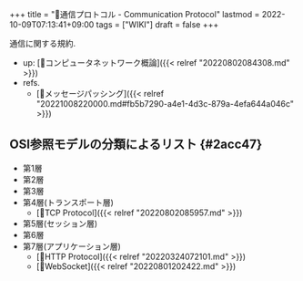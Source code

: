 +++
title = "📝通信プロトコル - Communication Protocol"
lastmod = 2022-10-09T07:13:41+09:00
tags = ["WIKI"]
draft = false
+++

通信に関する規約.

-   up: [📝コンピュータネットワーク概論]({{< relref "20220802084308.md" >}})
-   refs.
    -   [📝メッセージパッシング]({{< relref "20221008220000.md#fb5b7290-a4e1-4d3c-879a-4efa644a046c" >}})


## OSI参照モデルの分類によるリスト {#2acc47}

-   第1層
-   第2層
-   第3層
-   第4層(トランスポート層)
    -   [📝TCP Protocol]({{< relref "20220802085957.md" >}})
-   第5層(セッション層)
-   第6層
-   第7層(アプリケーション層)
    -   [📝HTTP Protocol]({{< relref "20220324072101.md" >}})
    -   [📝WebSocket]({{< relref "20220801202422.md" >}})
